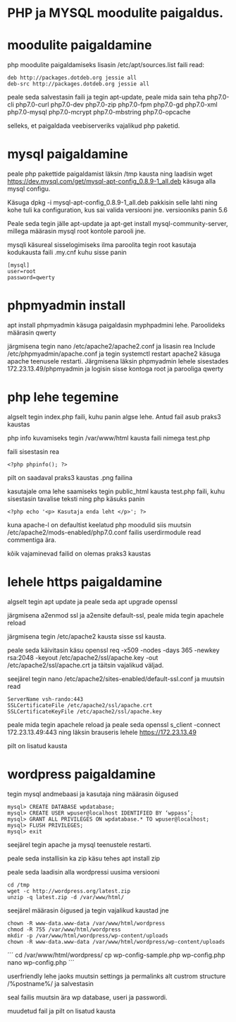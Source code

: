 # PHP ja MYSQL moodulite paigaldus.

# moodulite paigaldamine
php moodulite paigaldamiseks lisasin /etc/apt/sources.list faili read: 
```
deb http://packages.dotdeb.org jessie all
deb-src http://packages.dotdeb.org jessie all
```
peale seda salvestasin faili ja tegin apt-update, peale mida sain teha php7.0-cli php7.0-curl php7.0-dev php7.0-zip 
php7.0-fpm php7.0-gd   php7.0-xml php7.0-mysql php7.0-mcrypt php7.0-mbstring php7.0-opcache

selleks, et paigaldada veebiserveriks vajalikud php paketid. 

# mysql paigaldamine

peale php pakettide paigaldamist läksin /tmp kausta ning laadisin wget https://dev.mysql.com/get/mysql-apt-config_0.8.9-1_all.deb
käsuga alla mysql configu.

Käsuga dpkg -i mysql-apt-config_0.8.9-1_all.deb pakkisin selle lahti ning kohe tuli ka configuration, kus sai valida
versiooni jne. versiooniks panin 5.6

Peale seda tegin jälle apt-update ja apt-get install mysql-community-server, millega määrasin mysql root kontole parooli jne.


mysqli käsureal sisselogimiseks ilma paroolita tegin root kasutaja kodukausta faili .my.cnf kuhu sisse panin
```
[mysql]
user=root
password=qwerty
```

# phpmyadmin install

apt install phpmyadmin käsuga paigaldasin myphpadmini lehe. Paroolideks määrasin qwerty

järgmisena tegin nano /etc/apache2/apache2.conf ja lisasin rea Include /etc/phpmyadmin/apache.conf ja tegin
systemctl restart apache2 käsuga apache teenusele restarti. Järgmisena läksin phpmyadmin lehele sisestades 172.23.13.49/phpmyadmin ja logisin
sisse kontoga root ja parooliga qwerty



# php lehe tegemine

algselt tegin index.php faili, kuhu panin algse lehe. Antud fail asub praks3 kaustas

php info kuvamiseks tegin /var/www/html kausta faili nimega test.php

faili sisestasin rea
```
<?php phpinfo(); ?>
```
pilt on saadaval praks3 kaustas .png failina




kasutajale oma lehe saamiseks tegin public_html kausta test.php faili, kuhu sisestasin tavalise teksti ning php käsuks panin 
```
<?php echo '<p> Kasutaja enda leht </p>'; ?>
```

kuna apache-l on defaultist keelatud php moodulid siis muutsin /etc/apache2/mods-enabled/php7.0.conf failis userdirmodule read commentiga ära.


kõik vajaminevad failid on olemas praks3 kaustas


# lehele https paigaldamine

algselt tegin apt update ja peale seda apt upgrade openssl

järgmisena a2enmod ssl ja a2ensite default-ssl, peale mida tegin apachele reload

järgmisena tegin /etc/apache2 kausta sisse ssl kausta.

peale seda käivitasin käsu openssl req -x509 -nodes -days 365 -newkey rsa:2048 -keyout /etc/apache2/ssl/apache.key -out /etc/apache2/ssl/apache.crt ja täitsin vajalikud väljad.

seejärel tegin nano /etc/apache2/sites-enabled/default-ssl.conf ja muutsin read 
```
ServerName vsh-rando:443
SSLCertificateFile /etc/apache2/ssl/apache.crt
SSLCertificateKeyFile /etc/apache2/ssl/apache.key
```

peale mida tegin apachele reload ja peale seda openssl s_client -connect 172.23.13.49:443
ning läksin brauseris lehele https://172.23.13.49

pilt on lisatud kausta


# wordpress paigaldamine

tegin mysql andmebaasi ja kasutaja ning määrasin õigused 
```
mysql> CREATE DATABASE wpdatabase;
mysql> CREATE USER wpuser@localhost IDENTIFIED BY ‘wppass’;
mysql> GRANT ALL PRIVILEGES ON wpdatabase.* TO wpuser@localhost; 
mysql> FLUSH PRIVILEGES;
mysql> exit
```
seejärel tegin apache ja mysql teenustele restarti.

peale seda installisin ka zip käsu tehes apt install zip

peale seda laadisin alla wordpressi uusima versiooni
```
cd /tmp
wget -c http://wordpress.org/latest.zip
unzip -q latest.zip -d /var/www/html/
```


seejärel määrasin õigused ja tegin vajalikud kaustad jne

```
chown -R www-data.www-data /var/www/html/wordpress
chmod -R 755 /var/www/html/wordpress
mkdir -p /var/www/html/wordpress/wp-content/uploads
chown -R www-data.www-data /var/www/html/wordpress/wp-content/uploads
```

´´´
cd /var/www/html/wordpress/
cp wp-config-sample.php wp-config.php
nano wp-config.php
´´´

userfriendly lehe jaoks muutsin settings ja permalinks alt custrom structure /%postname%/ ja salvestasin

seal failis muutsin ära wp database, useri ja passwordi.



muudetud fail ja pilt on lisatud kausta
